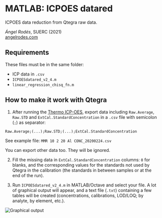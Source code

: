 # MATLAB: ICPOES datared

ICPOES data reduction from Qtegra raw data.

*Ángel Rodés*, SUERC (2021)\
[angelrodes.com](https://angelrodes.wordpress.com/)

## Requirements

These files must be in the same folder:

* ICP data in ```.csv```
* ```ICPOESdatared_v2_4.m```
* ```linear_regression_chisq_fn.m```

## How to make it work with Qtegra

1. After running the [Thermo ICP-OES](https://github.com/angelrodes/ICPOES-datared/blob/main/ICPOES_checklist.md), export data including ```Raw.Average```, ```Raw.STD``` and ```ExtCal.StandardConcentration``` in a ```.csv``` file with semicolon (```;```) as separator:

``` csv
Raw.Average;(...);Raw.STD;(...);ExtCal.StandardConcentration
```

See example file: ```MMR 10 2 20 Al CONC_20200224.csv```

You can export other data too. They will be ignored.

2. Fill the missing data in ```ExtCal.StandardConcentration``` columns: ```0``` for blanks, and the corresponding values for the standards not used by Qtegra in the calibration (the standards in between samples or at the end of the run).

3. Run ```ICPOESdatared_v2_4.m``` in MATLAB/Octave and select your file. A lot of graphical output will appear, and a text file (```.txt```) containing a few tables will be created (concentrations, calibrations, LOD/LOQ; by analyte, by element, etc.).

![Graphical output](https://user-images.githubusercontent.com/53089531/124753740-45a09a00-df21-11eb-9fcc-508e1f4e7713.jpg)
